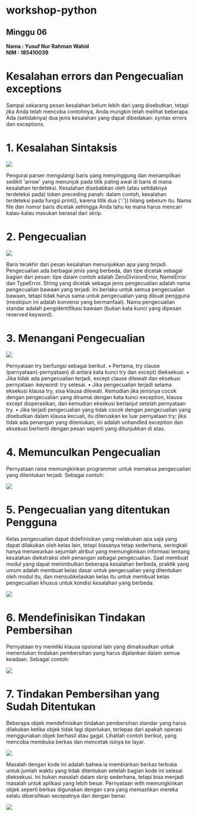 # workshop-python
<h2>Minggu 06</h2>
<b>Nama : Yusuf Nur Rahman Wahid</b></br>
<b>NIM : 185410039</b>

# Kesalahan errors dan Pengecualian exceptions
Sampai sekarang pesan kesalahan belum lebih dari yang disebutkan, tetapi jika Anda telah mencoba contohnya, Anda mungkin telah melihat beberapa. Ada (setidaknya) dua jenis kesalahan yang dapat dibedakan: syntax errors dan exceptions.

# 1. Kesalahan Sintaksis
<img src="https://github.com/yusufnrw13/workshop-python/blob/master/Minggu06/gambar/gambar1.jpg"/>

Pengurai parser mengulangi baris yang menyinggung dan menampilkan sedikit 'arrow' yang menunjuk pada titik paling awal di baris di mana kesalahan terdeteksi. Kesalahan disebabkan oleh (atau setidaknya terdeteksi pada) token preceding panah: dalam contoh, kesalahan terdeteksi pada fungsi print(), karena titik dua (':')) hilang sebelum itu. Nama file dan nomor baris dicetak sehingga Anda tahu ke mana harus mencari kalau-kalau masukan berasal dari skrip.

# 2. Pengecualian
<img src="https://github.com/yusufnrw13/workshop-python/blob/master/Minggu06/gambar/gambar2.jpg"/>

Baris terakhir dari pesan kesalahan menunjukkan apa yang terjadi. Pengecualian ada berbagai jenis yang berbeda, dan tipe dicetak sebagai bagian dari pesan: tipe dalam contoh adalah ZeroDivisionError, NameError dan TypeError. String yang dicetak sebagai jenis pengecualian adalah nama pengecualian bawaan yang terjadi. Ini berlaku untuk semua pengecualian bawaan, tetapi tidak harus sama untuk pengecualian yang dibuat pengguna (meskipun ini adalah konvensi yang bermanfaat). Nama pengecualian standar adalah pengidentifikasi bawaan (bukan kata kunci yang dipesan reserved keyword).

# 3. Menangani Pengecualian
<img src="https://github.com/yusufnrw13/workshop-python/blob/master/Minggu06/gambar/gambar3.jpg"/>

Pernyataan try berfungsi sebagai berikut.
•	Pertama, try clause (pernyataan(-pernyataan) di antara kata kunci try dan except) dieksekusi.
•	Jika tidak ada pengecualian terjadi, except clause dilewati dan eksekusi pernyataan :keyword: try selesai.
•	Jika pengecualian terjadi selama eksekusi klausa try, sisa klausa dilewati. Kemudian jika jenisnya cocok dengan pengecualian yang dinamai dengan kata kunci exception, klausa except dioperasikan, dan kemudian eksekusi berlanjut setelah pernyataan try.
•	Jika terjadi pengecualian yang tidak cocok dengan pengecualian yang disebutkan dalam klausa kecuali, itu diteruskan ke luar pernyataan try; jika tidak ada penangan yang ditemukan, ini adalah unhandled exception dan eksekusi berhenti dengan pesan seperti yang ditunjukkan di atas.

# 4. Memunculkan Pengecualian
Pernyataan raise memungkinkan programmer untuk memaksa pengecualian yang ditentukan terjadi. Sebagai contoh:

<img src="https://github.com/yusufnrw13/workshop-python/blob/master/Minggu06/gambar/gambar4.jpg"/>

# 5. Pengecualian yang ditentukan Pengguna
Kelas pengecualian dapat didefinisikan yang melakukan apa saja yang dapat dilakukan oleh kelas lain, tetapi biasanya tetap sederhana, seringkali hanya menawarkan sejumlah atribut yang memungkinkan informasi tentang kesalahan diekstraksi oleh penangan sebagai pengecualian. Saat membuat modul yang dapat menimbulkan beberapa kesalahan berbeda, praktik yang umum adalah membuat kelas dasar untuk pengecualian yang ditentukan oleh modul itu, dan mensubkelaskan kelas itu untuk membuat kelas pengecualian khusus untuk kondisi kesalahan yang berbeda:

<img src="https://github.com/yusufnrw13/workshop-python/blob/master/Minggu06/gambar/gambar5.jpg"/>

# 6. Mendefinisikan Tindakan Pembersihan
Pernyataan try memiliki klausa opsional lain yang dimaksudkan untuk menentukan tindakan pembersihan yang harus dijalankan dalam semua keadaan. Sebagai contoh:

<img src="https://github.com/yusufnrw13/workshop-python/blob/master/Minggu06/gambar/gambar6.jpg"/>

# 7. Tindakan Pembersihan yang Sudah Ditentukan
Beberapa objek mendefinisikan tindakan pembersihan standar yang harus dilakukan ketika objek tidak lagi diperlukan, terlepas dari apakah operasi menggunakan objek berhasil atau gagal. Lihatlah contoh berikut, yang mencoba membuka berkas dan mencetak isinya ke layar.

<img src="https://github.com/yusufnrw13/workshop-python/blob/master/Minggu06/gambar/gambar7.jpg"/>

Masalah dengan kode ini adalah bahwa ia membiarkan berkas terbuka untuk jumlah waktu yang tidak ditentukan setelah bagian kode ini selesai dieksekusi. Ini bukan masalah dalam skrip sederhana, tetapi bisa menjadi masalah untuk aplikasi yang lebih besar. Pernyataan with memungkinkan objek seperti berkas digunakan dengan cara yang memastikan mereka selalu dibersihkan secepatnya dan dengan benar.

<img src="https://github.com/yusufnrw13/workshop-python/blob/master/Minggu06/gambar/gambar8.jpg"/>

